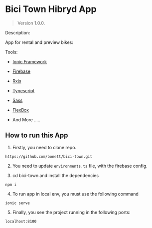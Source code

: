 # Bici Town Hibryd App

> Version 1.0.0.

Description:

App for rental and preview bikes:

Tools:

- [Ionic Framework](https://ionicframework.com/)
- [Firebase](https://firebase.google.com/)
- [Rxjs](https://rxjs.dev/)
- [Typescript](https://www.typescriptlang.org/)
- [Sass](https://sass-lang.com/)
- [FlexBox](https://developer.mozilla.org/en-US/docs/Web/CSS/CSS_Flexible_Box_Layout/Basic_Concepts_of_Flexbox)

- And More .....

## How to run this App

1. Firstly, you need to clone repo.

```
https://github.com/bonett/bici-town.git
```

2. You need to update `environments.ts` file, with the firebase config.

3. cd bici-town and install the dependencies

```
npm i
```

4. To run app in local env, you must use the following command

```
ionic serve
```

5. Finally, you see the project running in the following ports:

```
localhost:8100
```
